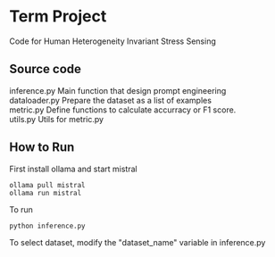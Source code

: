 # Term Project
Code for Human Heterogeneity Invariant Stress Sensing 
## Source code
inference.py Main function that design prompt engineering<br/>
dataloader.py Prepare the dataset as a list of examples<br/>
metric.py Define functions to calculate accurracy or F1 score.<br/>
utils.py Utils for metric.py<br/>



## How to Run
First install ollama and start mistral
```commandline
ollama pull mistral
ollama run mistral
```

To run 
```commandline
python inference.py
```

To select dataset, modify the "dataset_name" variable in inference.py
